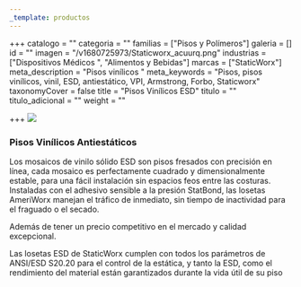 ```yaml
---
_template: productos
---
```






+++
catalogo = ""
categoria = ""
familias = ["Pisos y Polímeros"]
galeria = []
id = ""
imagen = "/v1680725973/Staticworx_acuurq.png"
industrias = ["Dispositivos Médicos ", "Alimentos y Bebidas"]
marcas = ["StaticWorx"]
meta_description = "Pisos vinílicos "
meta_keywords = "Pisos, pisos vinílicos, vinil, ESD, antiestático, VPI, Armstrong, Forbo, Staticworx"
taxonomyCover = false
title = "Pisos Vinílicos ESD"
titulo = ""
titulo_adicional = ""
weight = ""

+++
![](https://res.cloudinary.com/novatec/v1680725961/AmeriWorx-ESD-Vinyl-Tile-Classics-Collection_utmkvu.jpg)

### Pisos Vinílicos Antiestáticos

Los mosaicos de vinilo sólido ESD son pisos fresados con precisión en línea, cada mosaico es perfectamente cuadrado y dimensionalmente estable, para una fácil instalación sin espacios feos entre las costuras. Instaladas con el adhesivo sensible a la presión StatBond, las losetas AmeriWorx manejan el tráfico de inmediato, sin tiempo de inactividad para el fraguado o el secado.

Además de tener un precio competitivo en el mercado y calidad excepcional.

Las losetas ESD de StaticWorx cumplen con todos los parámetros de ANSI/ESD S20.20 para el control de la estática, y tanto la ESD, como el rendimiento del material están garantizados durante la vida útil de su piso
